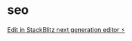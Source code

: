 # seo

[Edit in StackBlitz next generation editor ⚡️](https://stackblitz.com/~/github.com/Radeshopp/seo)